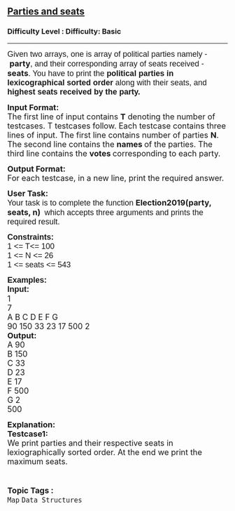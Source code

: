 <h2><a href="https://www.geeksforgeeks.org/problems/parties-and-seats/1?page=1&category=Map&difficulty=Basic&sortBy=submissions">Parties and seats</a></h2><h3>Difficulty Level : Difficulty: Basic</h3><hr><div class="problems_problem_content__Xm_eO"><p dir="ltr"><span style="font-size: 18px;"><span style="background-color: transparent; font-family: arial;">Given two arrays, one is array of political parties namely - &nbsp;</span><strong>party</strong><span style="background-color: transparent; font-family: arial;">, and their corresponding array of seats received - </span><strong>seats</strong><span style="background-color: transparent; font-family: arial;">. You have to print the<strong> political parties in lexicographical sorted order </strong>along with their seats, and<strong> highest seats received by the party.</strong></span></span></p>
<p><span style="font-size: 18px;"><strong>Input Format:</strong><br>The first line of input contains <strong>T</strong> denoting the number of testcases. T testcases follow. Each testcase contains three lines of input. The first line contains number of parties <strong>N</strong>. The second line contains the <strong>names </strong>of the parties. The third line contains the <strong>votes </strong>corresponding to each party.</span></p>
<p><span style="font-size: 18px;"><strong>Output Format:</strong><br>For each testcase, in a new line, print the required answer.</span></p>
<p><span style="font-size: 18px;"><strong>User Task:</strong><br><span style="background-color: transparent; font-family: arial;">Your task is to complete the function </span><strong>Election2019(party, seats, n) </strong><span style="background-color: transparent; font-family: arial;">&nbsp;which accepts three arguments and prints the required result.</span></span></p>
<p><span style="font-size: 18px;"><span style="background-color: transparent; font-family: arial;"><strong>Constraints:</strong><br>1 &lt;= T&lt;= 100<br>1 &lt;= N &lt;= 26<br>1 &lt;= seats &lt;= 543</span></span></p>
<p><span style="font-size: 18px;"><span style="background-color: transparent; font-family: arial;"><strong>Examples:</strong><br><strong>Input:</strong></span><br>1<br>7<br>A B C D E F G<br>90 150 33 23 17 500 2</span><br><strong><span style="font-size: 18px;">Output:</span></strong><br><span style="font-size: 18px;">A 90<br>B 150<br>C 33<br>D 23<br>E 17<br>F 500<br>G 2<br>500</span></p>
<p><strong><span style="font-size: 18px;">Explanation:</span></strong><br><span style="font-size: 18px;"><strong>Testcase1:</strong><br>We print parties and their respective seats in lexiographically sorted order. At the end we print the maximum seats.</span></p></div><br><p><span style=font-size:18px><strong>Topic Tags : </strong><br><code>Map</code>&nbsp;<code>Data Structures</code>&nbsp;